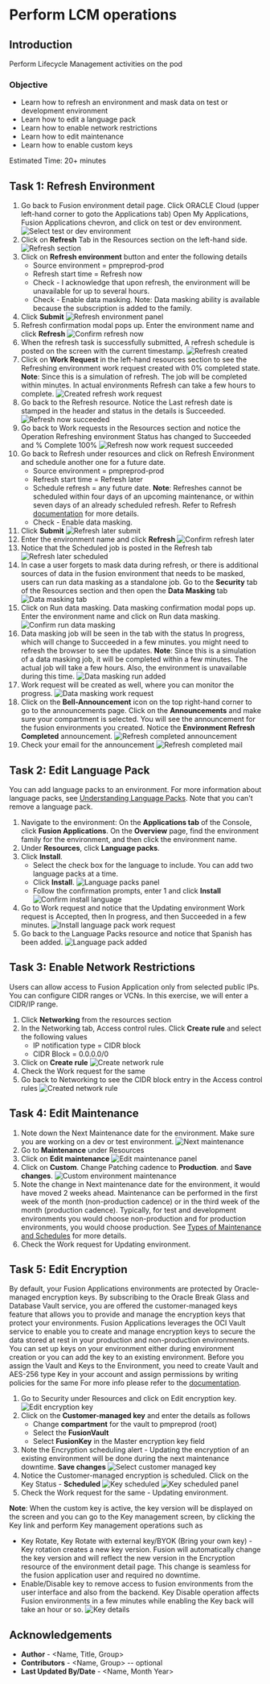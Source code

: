 # Perform LCM operations

## Introduction

Perform Lifecycle Management activities on the pod

### Objective
* Learn how to refresh an environment and mask data on test or development environment
* Learn how to edit a language pack
* Learn how to enable network restrictions
* Learn how to edit maintenance
* Learn how to enable custom keys

Estimated Time: 20+ minutes

## Task 1: Refresh Environment
1. Go back to Fusion environment detail page. Click ORACLE Cloud (upper left-hand corner to goto the Applications tab) Open My Applications, Fusion Applications chevron, and click on test or dev environment.
![Select test or dev environment](images/task1/select-test-dev-env.png)
2. Click on **Refresh** Tab in the Resources section on the left-hand side.
![Refresh section](images/task1/refresh-section.png)
3. Click on **Refresh environment** button and enter the following details
    - Source environment = pmpreprod-prod
    - Refresh start time = Refresh now
    - Check - I acknowledge that upon refresh, the environment will be unavailable for up to several hours.
    - Check - Enable data masking. Note: Data masking ability is available because the subscription is added to the family.
4. Click **Submit**
![Refresh environment panel](images/task1/refresh-env-panel.png)
5. Refresh confirmation modal pops up. Enter the environment name and click **Refresh**
![Confirm refresh now](images/task1/refresh-confirm.png)
6. When the refresh task is successfully submitted, A refresh schedule is posted on the screen with the current timestamp.
![Refresh created](images/task1/created-refresh.png)
7. Click on **Work Request** in the left-hand resources section to see the Refreshing environment work request created with 0% completed state. **Note**: Since this is a simulation of refresh. The job will be completed within minutes. In actual environments Refresh can take a few hours to complete.
![Created refresh work request](images/task1/refresh-work-request.png)
8. Go back to the Refresh resource. Notice the Last refresh date is stamped in the header and status in the details is Succeeded.
![Refresh now succeeded](images/task1/refresh-succeeded.png)
9. Go back to Work requests in the Resources section and notice the Operation Refreshing environment Status has changed to Succeeded and % Complete 100%
![Refresh now work request succeeded](images/task1/refresh-wr-succeeded.png)
10. Go back to Refresh under resources and click on Refresh Environment and schedule another one for a future date.
    - Source environment = pmpreprod-prod
    - Refresh start time = Refresh later
    - Schedule refresh = any future date. **Note**: Refreshes cannot be scheduled within four days of an upcoming maintenance, or within seven days of an already scheduled refresh. Refer to Refresh [documentation](https://docs.oracle.com/en-us/iaas/Content/fusion-applications/refresh-environment.htm#refresh-reqs-lims) for more details.
    - Check - Enable data masking.
11. Click **Submit**
![Refresh later submit](images/task1/refresh-later-submit.png)
12. Enter the environment name and click **Refresh**
![Confirm refresh later](images/task1/refresh-confirm.png)
13. Notice that the Scheduled job is posted in the Refresh tab
![Refresh later scheduled](images/task1/refresh-later-scheduled.png)
14. In case a user forgets to mask data during refresh, or there is additional sources of data in the fusion environment that needs to be masked, users can run data masking as a standalone job. Go to the **Security** tab of the Resources section and then open the **Data Masking** tab
![Data masking tab](images/task1/data-masking-tab.png)
15. Click on Run data masking. Data masking confirmation modal pops up. Enter the environment name and click on Run data masking.
![Confirm run data masking](images/task1/run-data-masking.png)
16. Data masking job will be seen in the tab with the status In progress, which will change to Succeeded in a few minutes. you might need to refresh the browser to see the updates. **Note**: Since this is a simulation of a data masking job, it will be completed within a few minutes. The actual job will take a few hours. Also, the environment is unavailable during this time.
![Data masking run added](images/task1/data-masking-added.png)
17. Work request will be created as well, where you can monitor the progress.
![Data masking work request](images/task1/data-masking-work-request.png)
18. Click on the **Bell-Announcement** icon on the top right-hand corner to go to the announcements page. Click on the **Announcements** and make sure your compartment is selected. You will see the announcement for the fusion environments you created. Notice the **Environment Refresh Completed** announcement.
![Refresh completed announcement](images/task1/env-refresh-completed-announcement.png)
19. Check your email for the announcement
![Refresh completed mail](images/task1/refresh-completed-email.png)

## Task 2: Edit Language Pack
You can add language packs to an environment. For more information about language packs, see [Understanding Language Packs](https://docs.oracle.com/en-us/iaas/Content/fusion-applications/plan-environment.htm#about-language-packs). Note that you can't remove a language pack.

1. Navigate to the environment: On the **Applications tab** of the Console, click **Fusion Applications**. On the **Overview** page, find the environment family for the environment, and then click the environment name.
2. Under **Resources**, click **Language packs**.
3. Click **Install**.
    - Select the check box for the language to include. You can add two language packs at a time.
    - Click **Install**.
    ![Language packs panel](images/task2/language-packs-panel.png)
    - Follow the confirmation prompts, enter 1 and click **Install**
    ![Confirm install language](images/task2/confirm-install-language.png)
4. Go to Work request and notice that the Updating environment Work request is Accepted, then In progress, and then Succeeded in a few minutes.
![Install language pack work request](images/task2/language-pack-work-request.png)
5. Go back to the Language Packs resource and notice that Spanish has been added.
![Language pack added](images/task2/added-language-pack.png)


## Task 3: Enable Network Restrictions
Users can allow access to Fusion Application only from selected public IPs. You can configure CIDR ranges or VCNs. In this exercise, we will enter a CIDR/IP range.

1. Click **Networking** from the resources section
2. In the Networking tab, Access control rules. Click **Create rule** and select the following values
    - IP notification type = CIDR block
    - CIDR Block = 0.0.0.0/0
3. Click on **Create rule**
![Create network rule](images/task3/create-network-rule.png)
4. Check the Work request for the same
5. Go back to Networking to see the CIDR block entry in the Access control rules
![Created network rule](images/task3/created-network-rule.png)

## Task 4: Edit Maintenance
1. Note down the Next Maintenance date for the environment. Make sure you are working on a dev or test environment.
![Next maintenance](images/task4/next-maintenance.png)
2. Go to **Maintenance** under Resources
3. Click on **Edit maintenance**
![Edit maintenance panel](images/task4/edit-env-maintenance-panel.png)
4. Click on **Custom**. Change Patching cadence to **Production**. and **Save changes**.
![Custom environment maintenance](images/task4/select-custom-maintenance.png)
5. Note the change in Next maintenance date for the environment, it would have moved 2 weeks ahead. Maintenance can be performed in the first week of the month (non-production cadence) or in the third week of the month (production cadence). Typically, for test and development environments you would choose non-production and for production environments, you would choose production. See [Types of Maintenance and Schedules](https://docs.oracle.com/en-us/iaas/Content/fusion-applications/plan-environment-family.htm#maint-types) for more details.
6. Check the Work request for Updating environment.

## Task 5: Edit Encryption
By default, your Fusion Applications environments are protected by Oracle-managed encryption keys. By subscribing to the Oracle Break Glass and Database Vault service, you are offered the customer-managed keys feature that allows you to provide and manage the encryption keys that protect your environments. Fusion Applications leverages the OCI Vault service to enable you to create and manage encryption keys to secure the data stored at rest in your production and non-production environments. You can set up keys on your environment either during environment creation or you can add the key to an existing environment. Before you assign the Vault and Keys to the Environment, you need to create Vault and AES-256 type Key in your account and assign permissions by writing policies for the same For more info please refer to the [documentation](https://docs.oracle.com/en-us/iaas/Content/fusion-applications/manage-security-key-management.htm).

1. Go to Security under Resources and click on Edit encryption key.
![Edit encryption key](images/task5/edit-encryption-key.png)
2. Click on the **Customer-managed key** and enter the details as follows
    - Change **compartment** for the vault to pmpreprod (root)
    - Select the **FusionVault** 
    - Select **FusionKey** in the Master encryption key field
3. Note the Encryption scheduling alert - Updating the encryption of an existing environment will be done during the next maintenance downtime. **Save changes**
![Select customer managed key](images/task5/customer-managed-key.png)
4. Notice the Customer-managed encryption is scheduled. Click on the Key Status - **Scheduled**
![Key scheduled](images/task5/customer-managed-key-scheduled.png)
![Key scheduled panel](images/task5/scheduled-encryption-panel.png)
5. Check the Work request for the same - Updating environment.

**Note**: When the custom key is active, the key version will be displayed on the screen and you can go to the Key management screen, by clicking the Key link and perform Key management operations such as
- Key Rotate, Key Rotate with external key/BYOK (Bring your own key) - Key rotation creates a new key version. Fusion will automatically change the key version and will reflect the new version in the Encryption resource of the environment detail page. This change is seamless for the fusion application user and required no downtime.
- Enable/Disable key to remove access to fusion environments from the user interface and also from the backend. Key Disable operation affects Fusion environments in a few minutes while enabling the Key back will take an hour or so.
![Key details](images/task5/vault-key-details.png)

## Acknowledgements
* **Author** - <Name, Title, Group>
* **Contributors** -  <Name, Group> -- optional
* **Last Updated By/Date** - <Name, Month Year>
